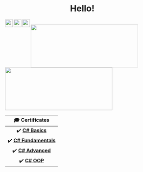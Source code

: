<div align="center">
  <h1>Hello!</h1>
</div>

<a href="https://www.facebook.com/lyubo.kuzov/">
  <img align="left" width="25px" src="https://cdn.jsdelivr.net/npm/simple-icons@v3/icons/facebook.svg" />
</a>
<a href="https://www.linkedin.com/in/lyubomir-kuzov-45583b206/">
  <img align="left" width="25px" src="https://cdn.jsdelivr.net/npm/simple-icons@v3/icons/linkedin.svg" />
</a>
<a href="https://github.com/LyubomirKuzov">
  <img align="left" width="25px" src="https://cdn.jsdelivr.net/npm/simple-icons@v3/icons/github.svg" />
</a>
<br/>

<div>
  <img height="140" width="350" align="center" src="https://github-readme-stats.vercel.app/api?username=LyubomirKuzov&count_private=true&true&hide=issues&show_icons=true"/>
  <img height="140" width="350" align="center" src="https://github-readme-stats.vercel.app/api/top-langs/?username=LyubomirKuzov&layout=compact"/>
</div>

  |🎓 Certificates |
  | :-:
  | :heavy_check_mark: [**C# Basics**](https://softuni.bg/certificates/details/81351/9596367b)|
  | :heavy_check_mark: [**C# Fundamentals**](https://softuni.bg/certificates/details/86100/9533d136)|
  | :heavy_check_mark: [**C# Advanced**](https://softuni.bg/certificates/details/90366/3a324445)|
  | :heavy_check_mark: [**C# OOP**](https://softuni.bg/certificates/details/95802/dcd409e6)|
